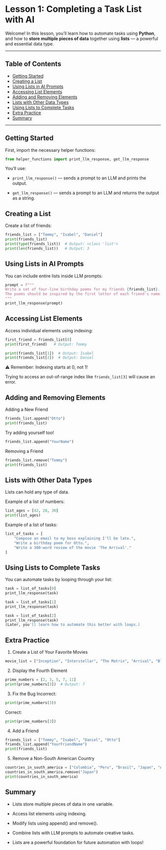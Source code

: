 # Lesson 1: Completing a Task List with AI

Welcome! In this lesson, you’ll learn how to automate tasks using **Python**, and how to **store multiple pieces of data** together using **lists** — a powerful and essential data type.

---

## Table of Contents
- [Getting Started](#getting-started)
- [Creating a List](#creating-a-list)
- [Using Lists in AI Prompts](#using-lists-in-ai-prompts)
- [Accessing List Elements](#accessing-list-elements)
- [Adding and Removing Elements](#adding-and-removing-elements)
- [Lists with Other Data Types](#lists-with-other-data-types)
- [Using Lists to Complete Tasks](#using-lists-to-complete-tasks)
- [Extra Practice](#extra-practice)
- [Summary](#summary)

---

## Getting Started

First, import the necessary helper functions:

```python
from helper_functions import print_llm_response, get_llm_response
```
You’ll use:

- `print_llm_response()` — sends a prompt to an LLM and prints the output.

- `get_llm_response()` — sends a prompt to an LLM and returns the output as a string.

## Creating a List
Create a list of friends:

```python
friends_list = ["Tommy", "Isabel", "Daniel"]
print(friends_list)
print(type(friends_list))  # Output: <class 'list'>
print(len(friends_list))   # Output: 3
```
## Using Lists in AI Prompts
You can include entire lists inside LLM prompts:

```python
prompt = f"""
Write a set of four-line birthday poems for my friends {friends_list}. 
The poems should be inspired by the first letter of each friend's name.
"""
print_llm_response(prompt)
```
## Accessing List Elements
Access individual elements using indexing:

```python
first_friend = friends_list[0]
print(first_friend)   # Output: Tommy

print(friends_list[1])  # Output: Isabel
print(friends_list[2])  # Output: Daniel
```
⚠️ Remember: Indexing starts at 0, not 1!

Trying to access an out-of-range index like `friends_list[3]` will cause an error.

## Adding and Removing Elements
Adding a New Friend
```python
friends_list.append("Otto")
print(friends_list)
```
Try adding yourself too!

```python
friends_list.append("YourName")
```
Removing a Friend
```python
friends_list.remove("Tommy")
print(friends_list)
```
## Lists with Other Data Types
Lists can hold any type of data.

Example of a list of numbers:

```python
list_ages = [42, 28, 30]
print(list_ages)
```
Example of a list of tasks:

```python
list_of_tasks = [
    "Compose an email to my boss explaining I'll be late.",
    "Write a birthday poem for Otto.",
    "Write a 300-word review of the movie 'The Arrival'."
]
```
## Using Lists to Complete Tasks
You can automate tasks by looping through your list:

```python
task = list_of_tasks[0]
print_llm_response(task)

task = list_of_tasks[1]
print_llm_response(task)

task = list_of_tasks[2]
print_llm_response(task)
(Later, you'll learn how to automate this better with loops.)
```
## Extra Practice
1. Create a List of Your Favorite Movies
```python
movie_list = ["Inception", "Interstellar", "The Matrix", "Arrival", "Blade Runner 2049"]
```
2. Display the Fourth Element
```python
prime_numbers = [2, 3, 5, 7, 11]
print(prime_numbers[3])  # Output: 7
```
3. Fix the Bug
Incorrect:

```python
print(prime_numbers(3))
```
Correct:

```python
print(prime_numbers[3])
```
4. Add a Friend
```python
friends_list = ["Tommy", "Isabel", "Daniel", "Otto"]
friends_list.append("YourFriendName")
print(friends_list)
```
5. Remove a Non-South American Country
```python
countries_in_south_america = ["Colombia", "Peru", "Brasil", "Japan", "Argentina"]
countries_in_south_america.remove("Japan")
print(countries_in_south_america)
```
## Summary
- Lists store multiple pieces of data in one variable.

- Access list elements using indexing.

- Modify lists using append() and remove().

- Combine lists with LLM prompts to automate creative tasks.

- Lists are a powerful foundation for future automation with loops!

